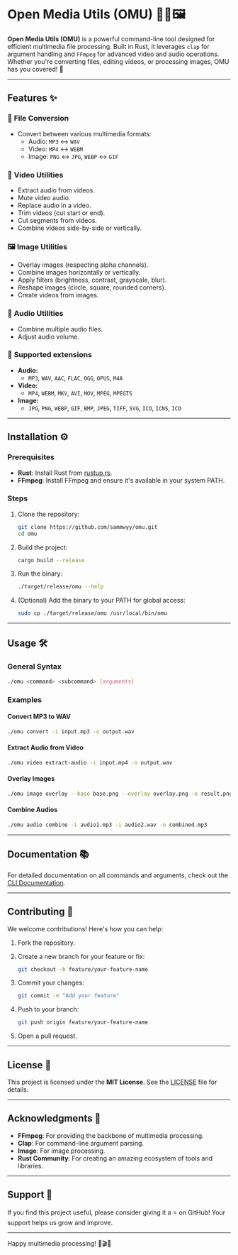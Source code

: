 # Open Media Utils (OMU) 🎥🎵🖼️

**Open Media Utils (OMU)** is a powerful command-line tool designed for efficient multimedia file processing. Built in Rust, it leverages `clap` for argument handling and `FFmpeg` for advanced video and audio operations. Whether you're converting files, editing videos, or processing images, OMU has you covered! 🚀

---

## Features ✨

### 🎯 **File Conversion**

- Convert between various multimedia formats:
  - Audio: `MP3` ↔ `WAV`
  - Video: `MP4` ↔ `WEBM`
  - Image: `PNG` ↔ `JPG`, `WEBP` ↔ `GIF`

### 🎥 **Video Utilities**

- Extract audio from videos.
- Mute video audio.
- Replace audio in a video.
- Trim videos (cut start or end).
- Cut segments from videos.
- Combine videos side-by-side or vertically.

### 🖼️ **Image Utilities**

- Overlay images (respecting alpha channels).
- Combine images horizontally or vertically.
- Apply filters (brightness, contrast, grayscale, blur).
- Reshape images (circle, square, rounded corners).
- Create videos from images.

### 🎵 **Audio Utilities**

- Combine multiple audio files.
- Adjust audio volume.

### 📁 **Supported extensions**

- **Audio:**
  - `MP3`, `WAV`, `AAC`, `FLAC`, `OGG`, `OPUS`, `M4A`
- **Video:**
  - `MP4`, `WEBM`, `MKV`, `AVI`, `MOV`, `MPEG`, `MPEGTS`
- **Image:**
  - `JPG`, `PNG`, `WEBP`, `GIF`, `BMP`, `JPEG`, `TIFF`, `SVG`, `ICO`, `ICNS`, `ICO`

---

## Installation ⚙️

### Prerequisites

- **Rust**: Install Rust from [rustup.rs](https://rustup.rs/).
- **FFmpeg**: Install FFmpeg and ensure it's available in your system PATH.

### Steps

1. Clone the repository:

   ```bash
   git clone https://github.com/sammwyy/omu.git
   cd omu
   ```

2. Build the project:

   ```bash
   cargo build --release
   ```

3. Run the binary:

   ```bash
   ./target/release/omu --help
   ```

4. (Optional) Add the binary to your PATH for global access:

   ```bash
   sudo cp ./target/release/omu /usr/local/bin/omu
   ```

---

## Usage 🛠️

### General Syntax

```bash
./omu <command> <subcommand> [arguments]
```

### Examples

#### Convert MP3 to WAV

```bash
./omu convert -i input.mp3 -o output.wav
```

#### Extract Audio from Video

```bash
./omu video extract-audio -i input.mp4 -o output.wav
```

#### Overlay Images

```bash
./omu image overlay --base base.png --overlay overlay.png -o result.png --x 50 --y 50
```

#### Combine Audios

```bash
./omu audio combine -i audio1.mp3 -i audio2.wav -o combined.mp3
```

---

## Documentation 📚

For detailed documentation on all commands and arguments, check out the [CLI Documentation](./docs/cli.md).

---

## Contributing 🤝

We welcome contributions! Here's how you can help:

1. Fork the repository.
2. Create a new branch for your feature or fix:

   ```bash
   git checkout -b feature/your-feature-name
   ```

3. Commit your changes:

   ```bash
   git commit -m "Add your feature"
   ```

4. Push to your branch:

   ```bash
   git push origin feature/your-feature-name
   ```

5. Open a pull request.

---

## License 📜

This project is licensed under the **MIT License**. See the [LICENSE](LICENSE) file for details.

---

## Acknowledgments 🙏

- **FFmpeg**: For providing the backbone of multimedia processing.
- **Clap**: For command-line argument parsing.
- **Image**: For image processing.
- **Rust Community**: For creating an amazing ecosystem of tools and libraries.

---

## Support 💖

If you find this project useful, please consider giving it a ⭐️ on GitHub! Your support helps us grow and improve.

---

Happy multimedia processing! 🎉🎬🎶

